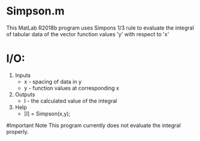 # Simpson.m
This MatLab R2018b program uses Simpons 1/3 rule to evaluate the integral of tabular data
of the vector function values 'y' with respect to 'x'

# I/O:
1. Inputs
   * x - spacing of data in y
   * y - function values at corresponding x
2. Outputs
   * I - the calculated value of the integral
4. Help
   * [I] = Simpson(x,y);
   
#Important Note
This program currently does not evaluate the integral properly.